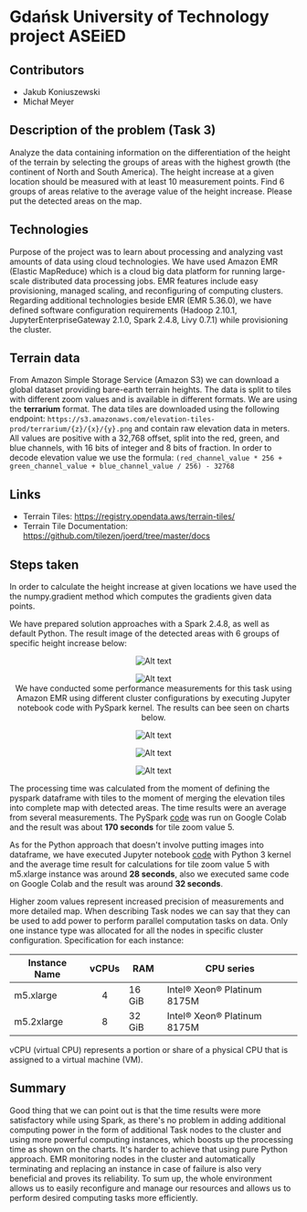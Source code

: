 
# Gdańsk University of Technology project ASEiED

## Contributors
- Jakub Koniuszewski
- Michał Meyer

## Description of the problem (Task 3)
Analyze the data containing information on the differentiation of the height of the terrain
by selecting the groups of areas with the highest growth (the continent of North and South America). 
The height increase at a given location should be measured with at least 10 measurement points.
Find 6 groups of areas relative to the average value of the height increase. Please put the detected areas on the map.

## Technologies
Purpose of the project was to learn about processing and analyzing vast amounts of data using cloud technologies. 
We have used Amazon EMR (Elastic MapReduce) which is a cloud big data platform for running large-scale distributed
data processing jobs. EMR features include easy provisioning, managed scaling, and reconfiguring of computing clusters.
Regarding additional technologies beside EMR (EMR 5.36.0), we have defined software configuration requirements (Hadoop 2.10.1, JupyterEnterpriseGateway 2.1.0, Spark 2.4.8, Livy 0.7.1) while provisioning the cluster.

## Terrain data
From Amazon Simple Storage Service (Amazon S3) we can download a global dataset providing bare-earth terrain heights.
The data is split to tiles with different zoom values and is available in different formats. We are using the 
**terrarium** format. The data tiles are downloaded using the following endpoint:
```https://s3.amazonaws.com/elevation-tiles-prod/terrarium/{z}/{x}/{y}.png``` and contain raw elevation data
in meters. All values are positive with a 32,768 offset, split into the red, green, and blue channels, 
with 16 bits of integer and 8 bits of fraction. In order to decode elevation value we use the formula:
```(red_channel_value * 256 + green_channel_value + blue_channel_value / 256) - 32768```

## Links
- Terrain Tiles: https://registry.opendata.aws/terrain-tiles/
- Terrain Tile Documentation: https://github.com/tilezen/joerd/tree/master/docs

## Steps taken
In order to calculate the height increase at given locations we have used the the numpy.gradient method which 
computes the gradients given data points.

We have prepared solution approaches with a Spark 2.4.8, as well as default Python.
The result image of the detected areas with 6 groups of specific height increase below:
<br/>
<p align="center"><img src="images/gradient_map.png" alt="Alt text" style="display: inline-block; margin: 0 auto; max-width: 550px">
<br/>
<p align="center"><img src="images/gradient_chart.png" alt="Alt text" style="display: inline-block; margin: 0 auto; max-width: 200px">
<br/>
We have conducted some performance measurements for this task using Amazon EMR using 
different cluster configurations by executing Jupyter notebook code with PySpark kernel.
The results can bee seen on charts below.
<br/>
<p align="center"><img src="images/plot_1.png" alt="Alt text" style="display: inline-block; margin: 0 auto; max-width: 550px"><br/>
<p align="center"><img src="images/plot_2.png" alt="Alt text" style="display: inline-block; margin: 0 auto; max-width: 550px"><br/>
<p align="center"><img src="images/plot_3.png" alt="Alt text" style="display: inline-block; margin: 0 auto; max-width: 550px"><br/>

The processing time was calculated from the moment of defining the pyspark dataframe with tiles to the moment
of merging the elevation tiles into complete map with detected areas.
The time results were an average from several measurements. 
The PySpark [code](ASEIED_PYSPARK.ipynb) was run on Google Colab and the result was about **170 seconds** for tile zoom value 5.

As for the Python approach that doesn't involve putting images into dataframe,
we have executed Jupyter notebook [code](ASEIED_PURE_PYTHON.ipynb) with Python 3 kernel and the average time result for calculations for tile zoom 
value 5 with m5.xlarge instance was around **28 seconds**, also we executed same code on Google Colab and the result
was around **32 seconds**.

Higher zoom values represent increased precision of measurements and more detailed map. 
When describing Task nodes we can say that they can be used to add power to perform parallel computation tasks on data.
Only one instance type was allocated for all the nodes in specific cluster configuration.
Specification for each instance: 

| Instance Name | vCPUs | RAM    | CPU series |
|---------------|:-----:|--------|------------|
| m5.xlarge     |   4   | 16 GiB | Intel® Xeon® Platinum 8175M  |
| m5.2xlarge    |   8   | 32 GiB | Intel® Xeon® Platinum 8175M  |

vCPU (virtual CPU) represents a portion or share of a physical CPU that is assigned to a virtual machine (VM).

## Summary

Good thing that we can point out is that the time results were more satisfactory while using Spark, 
as there's no problem in adding additional computing power in the form of additional Task nodes to the cluster and using more powerful computing instances,
which boosts up the processing time as shown on the charts. It's harder to achieve that using pure Python approach.
EMR monitoring nodes in the cluster and automatically terminating and replacing an instance in case of failure is 
also very beneficial and proves its reliability. To sum up, the whole environment allows us to easily 
reconfigure and manage our resources and allows us to perform desired computing tasks more efficiently.
